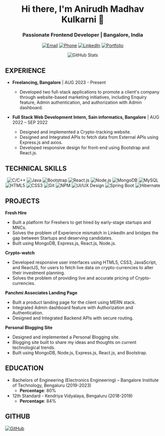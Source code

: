 <h1 align="center">Hi there, I'm Anirudh Madhav Kulkarni 👋</h1>
<h3 align="center">Passionate Frontend Developer | Bangalore, India</h3>

<p align="center">
  <a href="mailto:Anirudh.madhav.kulkarni@gmail.com"><img src="https://img.shields.io/badge/Email-Anirudh.madhav.kulkarni%40gmail.com-blue" alt="Email" /></a>
  <a href="tel:7899416499"><img src="https://img.shields.io/badge/Phone-7899416499-green" alt="Phone" /></a>
  <a href="https://www.linkedin.com/in/anirudhmadhavkulkarni/"><img src="https://img.shields.io/badge/LinkedIn-Connect%20with%20me-blue" alt="LinkedIn" /></a>
  <a href="https://anirudh-kulkarni.netlify.app/"><img src="https://img.shields.io/badge/Portfolio-Check%20out%20my%20work-brightgreen" alt="Portfolio" /></a>
</p>

<p align="center"><img src="https://github-readme-stats.vercel.app/api?username=Anirudhmadhavkulkarni9094&show_icons=true&theme=radical" alt="GitHub Stats" /></p>

## EXPERIENCE
- **Freelancing, Bangalore** | AUG 2023 - Present
    - Developed two full-stack applications to promote a client's company through website-based marketing initiatives, including Enquiry feature, Admin authentication, and authorization with Admin dashboard.

- **Full Stack Web Development Intern, Sain informatics, Bangalore** | AUG 2022 – SEP 2022
    - Designed and implemented a Crypto-tracking website.
    - Designed and Integrated APIs to fetch data from External APIs using Express.js and axios.
    - Developed responsive design for front-end using Bootstrap and React.js.

## TECHNICAL SKILLS
<p align="center">
  <img src="https://img.icons8.com/color/48/000000/c-plus-plus-logo.png" alt="C/C++" />
  <img src="https://img.icons8.com/color/48/000000/java-coffee-cup-logo.png" alt="Java" />
  <img src="https://img.icons8.com/color/48/000000/bootstrap.png" alt="Bootstrap" />
  <img src="https://img.icons8.com/color/48/000000/react-native.png" alt="React.js" />
  <img src="https://img.icons8.com/color/48/000000/nodejs.png" alt="Node.js" />
  <img src="https://img.icons8.com/color/48/000000/mongodb.png" alt="MongoDB" />
  <img src="https://img.icons8.com/color/48/000000/mysql.png" alt="MySQL" />
  <img src="https://img.icons8.com/color/48/000000/html-5.png" alt="HTML5" />
  <img src="https://img.icons8.com/color/48/000000/css3.png" alt="CSS3" />
  <img src="https://img.icons8.com/color/48/000000/git.png" alt="Git" />
  <img src="https://img.icons8.com/color/48/000000/npm.png" alt="NPM" />
  <img src="https://img.icons8.com/color/48/000000/adobe-photoshop.png" alt="UI/UX Design" />
  <img src="https://img.icons8.com/color/48/000000/spring-logo.png" alt="Spring Boot" />
  <img src="https://img.icons8.com/color/48/000000/hibernate.png" alt="Hibernate" />
</p>

## PROJECTS
**Fresh Hire**
- Built a platform for Freshers to get hired by early-stage startups and MNCs.
- Solves the problem of Experience mismatch in LinkedIn and bridges the gap between Startups and deserving candidates.
- Built using MongoDB, Express.js, React.js, Node.js.

**Crypto-watch**
- Developed responsive user interfaces using HTML5, CSS3, JavaScript, and ReactJS, for users to fetch live data on crypto-currencies to alter their investment planning.
- Solves the problem of providing live and accurate pricing of Crypto-currencies.

**Panchmi Associates Landing Page**
- Built a product landing page for the client using MERN stack.
- Integrated Admin dashboard feature with Authorization and Authentication.
- Designed and Integrated Backend APIs with secure routing.

**Personal Blogging Site**
- Designed and implemented a Personal Blogging site.
- Blogging site built to share my ideas and thoughts on current technological trends.
- Built using MongoDB, Node.js, Express.js, React.js, and Bootstrap.

## EDUCATION
- Bachelors of Engineering (Electronics Engineering) – Bangalore Institute of Technology, Bengaluru (2019-2023)
    - **Percentage**: 80%
- 12th Standard - Kendriya Vidyalaya, Bengaluru (2018-2019)
    - **Percentage**: 84%

## GITHUB
[![GitHub](https://img.shields.io/badge/GitHub-Follow%20me%20on%20GitHub-black?style=social&logo=github)](https://github.com/Anirudhmadhavkulkarni9094)
